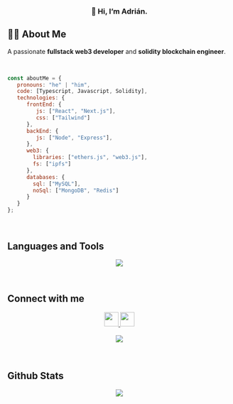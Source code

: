 ### <div align="center">👋 Hi, I’m Adrián.  </div>

## 👨‍💻 About Me
A passionate <strong>fullstack web3 developer</strong> and <strong>solidity blockchain engineer</strong>.
 
<br/>  

```javascript
const aboutMe = {
   pronouns: "he" | "him",
   code: [Typescript, Javascript, Solidity],
   technologies: {
      frontEnd: {
         js: ["React", "Next.js"],
         css: ["Tailwind"]
      },
      backEnd: {
         js: ["Node", "Express"],
      },
      web3: {
        libraries: ["ethers.js", "web3.js"],
        fs: ["ipfs"]
      },
      databases: {
        sql: ["MySQL"],
        noSql: ["MongoDB", "Redis"]
      }
   }
};
```
  

<br/>




## Languages and Tools  
<p align="center">
  <a href="https://skillicons.dev">
    <img src="https://skillicons.dev/icons?i=ts,js,solidity,react,nextjs,tailwind,nodejs,express,git,docker,ipfs,mongodb,mysqlredis" />
  </a>
</p>



<br/>  


## Connect with me  
<div align="center">
<a href="https://github.com/toke82" target="_blank">
<img src="https://raw.githubusercontent.com/danielcranney/readme-generator/main/public/icons/socials/github.svg" width="32" height="32" style="max-width: 100%;">
</a>
<a href="https://twitter.com/@AdrCasal" target="_blank">
<img src="https://raw.githubusercontent.com/danielcranney/readme-generator/main/public/icons/socials/twitter.svg" width="32" height="32" style="max-width: 100%;">
</a> 
</div>  

<br/>  

<div align="center">
<img src="https://komarev.com/ghpvc/?username=toke82&&style=flat-square" align="center" />
</div>  
  

<br/>  

<br/>  


## Github Stats  
<div align="center"><img src="https://github-readme-stats.vercel.app/api?username=toke82&show_icons=true&count_private=true&hide_border=true" align="center" /></div>  

<br/>  
